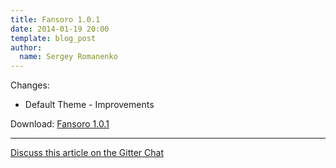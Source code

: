 ```yaml
---
title: Fansoro 1.0.1
date: 2014-01-19 20:00
template: blog_post
author:
  name: Sergey Romanenko
---
```


Changes:  
* Default Theme - Improvements  

Download: [Fansoro 1.0.1](https://github.com/fansoro/fansoro/archive/v1.0.1.zip)

<hr>  

[<i class="fa fa-comments"></i> Discuss this article on the Gitter Chat](https://gitter.im/fansoro/fansoro)  
